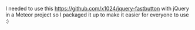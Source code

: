 I needed to use this https://github.com/x1024/jquery-fastbutton with jQuery in a Meteor project so I packaged it up to make it easier for everyone to use :)